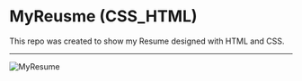 # MyReusme (CSS_HTML) 
This repo was created to show my Resume designed with HTML and CSS.

---
![MyResume](https://github.com/user-attachments/assets/2e6238b6-35c8-40be-8382-9d407230d40d)
